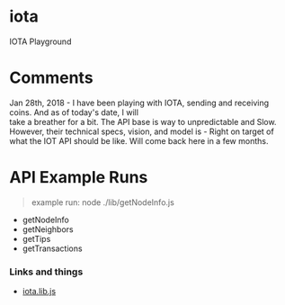 # iota
IOTA Playground

# Comments
Jan 28th, 2018 - I have been playing with IOTA, sending and receiving coins. And as of today's date, I will  
take a breather for a bit. The API base is way to unpredictable and Slow. 
However, their technical specs, vision, and model is - Right on target of what the IOT API should be like. 
Will come back here in a few months.

# API Example Runs
> example run: node ./lib/getNodeInfo.js
- getNodeInfo   
- getNeighbors 
- getTips
- getTransactions

### Links and things

- [iota.lib.js](https://github.com/iotaledger/iota.lib.js/)
